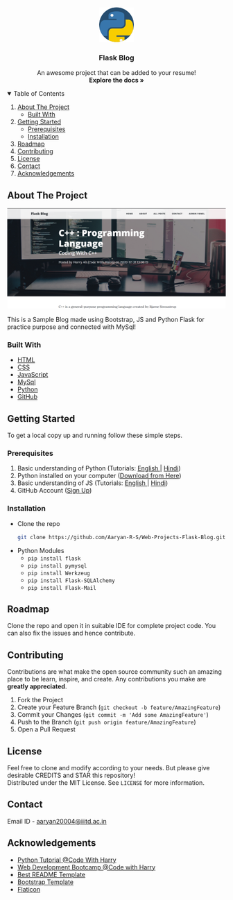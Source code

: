 <!-- PROJECT LOGO -->
<br />
<p align="center">
  <a href="https://github.com/Aaryan-R-S/Web-Projects-Flask-Blog">
    <img src="readme-images/logos.png" alt="Logo" width="80" height="80">
  </a>

  <h3 align="center">Flask Blog</h3>

  <p align="center">
    An awesome project that can be added to your resume!
    <br />
    <strong>Explore the docs »</strong>
    <br />
</p>

<!-- TABLE OF CONTENTS -->
<details open="open">
  <summary>Table of Contents</summary>
  <ol>
    <li>
      <a href="#about-the-project">About The Project</a>
      <ul>
        <li><a href="#built-with">Built With</a></li>
      </ul>
    </li>
    <li>
      <a href="#getting-started">Getting Started</a>
      <ul>
        <li><a href="#prerequisites">Prerequisites</a></li>
        <li><a href="#installation">Installation</a></li>
      </ul>
    </li>
    <li><a href="#roadmap">Roadmap</a></li>
    <li><a href="#contributing">Contributing</a></li>
    <li><a href="#license">License</a></li>
    <li><a href="#contact">Contact</a></li>
    <li><a href="#acknowledgements">Acknowledgements</a></li>
  </ol>
</details>



<!-- ABOUT THE PROJECT -->
## About The Project

![Product Name Screen Shot][product-screenshot]

This is a Sample Blog made using Bootstrap, JS and Python Flask for practice purpose and connected with MySql!

### Built With

* [HTML](https://www.w3schools.com/html/)
* [CSS](https://www.w3schools.com/css/default.asp)
* [JavaScript](https://www.javascript.com/)
* [MySql](https://pypi.org/project/MySQL-python/)
* [Python](https://www.python.org/)
* [GitHub](https://github.com)


<!-- GETTING STARTED -->
## Getting Started

To get a local copy up and running follow these simple steps.

### Prerequisites


1. Basic understanding of Python (Tutorials: [English ](https://youtu.be/_uQrJ0TkZlc)| [Hindi](https://youtu.be/gfDE2a7MKjA))
2. Python installed on your computer ([Download from Here](https://www.python.org/downloads/))
3. Basic understanding of JS (Tutorials: [English ](https://www.youtube.com/playlist?list=PLRAV69dS1uWSxUIk5o3vQY2-_VKsOpXLD)| [Hindi](https://youtu.be/hKB-YGF14SY))
4. GitHub Account ([Sign Up](https://github.com))


### Installation

- Clone the repo
   ```sh
   git clone https://github.com/Aaryan-R-S/Web-Projects-Flask-Blog.git
   ```
- Python Modules
  - `pip install flask`
  - `pip install pymysql`
  - `pip install Werkzeug`
  - `pip install Flask-SQLAlchemy`
  - `pip install Flask-Mail`

<!-- ROADMAP -->
## Roadmap

Clone the repo and open it in suitable IDE for complete project code. You can also fix the issues and hence contribute.



<!-- CONTRIBUTING -->
## Contributing

Contributions are what make the open source community such an amazing place to be learn, inspire, and create. Any contributions you make are **greatly appreciated**.

1. Fork the Project
2. Create your Feature Branch (`git checkout -b feature/AmazingFeature`)
3. Commit your Changes (`git commit -m 'Add some AmazingFeature'`)
4. Push to the Branch (`git push origin feature/AmazingFeature`)
5. Open a Pull Request

<!-- LICENSE -->
## License

Feel free to clone and modify according to your needs. But please give desirable CREDITS and STAR this repository!<br> Distributed under the MIT License. See `LICENSE` for more information.


<!-- CONTACT -->
## Contact

Email ID - aaryan20004@iiitd.ac.in


<!-- ACKNOWLEDGEMENTS -->
## Acknowledgements
* [Python Tutorial @Code With Harry](https://www.youtube.com/playlist?list=PLu0W_9lII9agICnT8t4iYVSZ3eykIAOME)
* [Web Development Bootcamp @Code with Harry](https://youtube.com/playlist?list=PLu0W_9lII9agiCUZYRsvtGTXdxkzPyItg)
* [Best README Template](https://github.com/othneildrew/Best-README-Template)
* [Bootstrap Template](https://startbootstrap.com/theme/clean-blog)
* [Flaticon](https://flaticon.com)


<!-- MARKDOWN LINKS & IMAGES -->
[product-screenshot]: readme-images/screenshot.png
